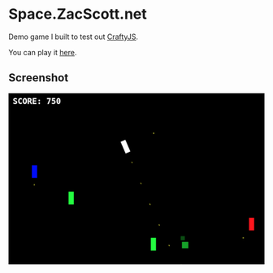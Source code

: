 
# Space.ZacScott.net

Demo game I built to test out [CraftyJS](http://craftyjs.com/).

You can play it [here](https://space.zacscott.net).

## Screenshot

![Screenshot](img/screenshot.png)
